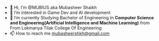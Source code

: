 - 👋 Hi, I’m @MUBIUS aka Mubasheer Shaikh
- 👀 I’m interested in Game Dev and AI development
- 🌱 I’m currently Studying Bachelor of Engineering In **Computer Science and Engineering(Artificial Intelligence and Machine Learning)** from From Lokmanya Tilak College Of Engineering
- 📫 How to reach me mubasheershkh@gmail.com

<!---
MUBIUS/MUBIUS is a ✨ special ✨ repository because its `README.md` (this file) appears on your GitHub profile.
You can click the Preview link to take a look at your changes.
--->
